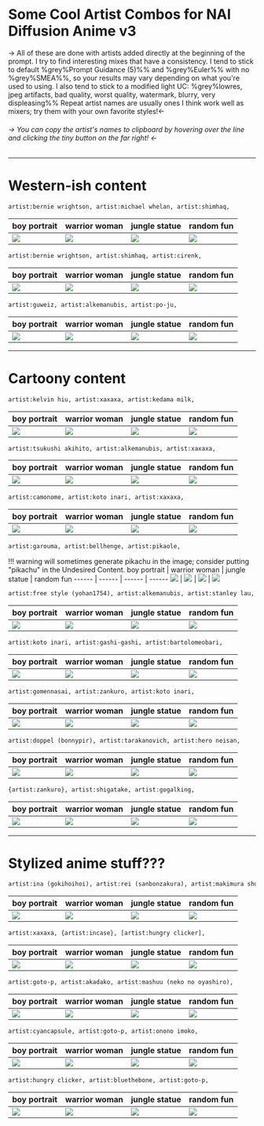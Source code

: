 # Some Cool Artist Combos for NAI Diffusion Anime v3
-> All of these are done with artists added directly at the beginning of the prompt. I try to find interesting mixes that have a consistency.
I tend to stick to default %grey%Prompt Guidance (5)%% and %grey%Euler%% with no %grey%SMEA%%, so your results may vary depending on what you're used to using.
I also tend to stick to a modified light UC: %grey%lowres, jpeg artifacts, bad quality, worst quality, watermark, blurry, very displeasing%%
Repeat artist names are usually ones I think work well as mixers; try them with your own favorite styles!<-
###### -> You can copy the artist's names to clipboard by hovering over the line and clicking the tiny button on the far right! <-
***

# Western-ish content
``` html
artist:bernie wrightson, artist:michael whelan, artist:shimhaq, 
```
boy portrait | warrior woman | jungle statue | random fun
------ | ------ | ------ | ------
![](https://files.catbox.moe/i3rmxd.png) | ![](https://files.catbox.moe/gx8gqi.png) | ![](https://files.catbox.moe/adgham.png) | ![](https://files.catbox.moe/1wih39.png)

``` html
artist:bernie wrightson, artist:shimhaq, artist:cirenk, 
```
boy portrait | warrior woman | jungle statue | random fun
------ | ------ | ------ | ------
![](https://files.catbox.moe/9zv255.png) | ![](https://files.catbox.moe/1k8hw4.png) | ![](https://files.catbox.moe/0ag19u.png) | ![](https://files.catbox.moe/ixkc85.png)

``` html
artist:guweiz, artist:alkemanubis, artist:po-ju, 
```
boy portrait | warrior woman | jungle statue | random fun
------ | ------ | ------ | ------
![](https://files.catbox.moe/huvmn6.png) | ![](https://files.catbox.moe/bwdek9.png) | ![](https://files.catbox.moe/s245kh.png) | ![](https://files.catbox.moe/bi044f.png)

***
# Cartoony content
``` html
artist:kelvin hiu, artist:xaxaxa, artist:kedama milk, 
```
boy portrait | warrior woman | jungle statue | random fun
------ | ------ | ------ | ------
![](https://files.catbox.moe/v6tezz.png) | ![](https://files.catbox.moe/4uj870.png) | ![](https://files.catbox.moe/kpbap7.png) | ![](https://files.catbox.moe/260n80.png)

``` html
artist:tsukushi akihito, artist:alkemanubis, artist:xaxaxa, 
```
boy portrait | warrior woman | jungle statue | random fun
------ | ------ | ------ | ------
![](https://files.catbox.moe/t6ou2s.png) | ![](https://files.catbox.moe/xojomc.png) | ![](https://files.catbox.moe/51pp4p.png) | ![](https://files.catbox.moe/p8gc3b.png)

``` html
artist:camonome, artist:koto inari, artist:xaxaxa, 
```
boy portrait | warrior woman | jungle statue | random fun
------ | ------ | ------ | ------
![](https://files.catbox.moe/xonqla.png) | ![](https://files.catbox.moe/1c1hmi.png) | ![](https://files.catbox.moe/nhbxz8.png) | ![](https://files.catbox.moe/5pbsst.png)

``` html
artist:garouma, artist:bellhenge, artist:pikaole, 
```
!!! warning will sometimes generate pikachu in the image; consider putting "pikachu" in the Undesired Content.
boy portrait | warrior woman | jungle statue | random fun
------ | ------ | ------ | ------
![](https://files.catbox.moe/xlm350.png) | ![](https://files.catbox.moe/x6of8s.png) | ![](https://files.catbox.moe/eyyz2u.png) | ![](https://files.catbox.moe/po7oh3.png)

``` html
artist:free style (yohan1754), artist:alkemanubis, artist:stanley lau, 
```
boy portrait | warrior woman | jungle statue | random fun
------ | ------ | ------ | ------
![](https://files.catbox.moe/w9eirb.png) | ![](https://files.catbox.moe/8e9wak.png) | ![](https://files.catbox.moe/awgpcy.png) | ![](https://files.catbox.moe/lu1iro.png)

``` html
artist:koto inari, artist:gashi-gashi, artist:bartolomeobari, 
```
boy portrait | warrior woman | jungle statue | random fun
------ | ------ | ------ | ------
![](https://files.catbox.moe/edjbp7.png) | ![](https://files.catbox.moe/blysqe.png) | ![](https://files.catbox.moe/559kfg.png) | ![](https://files.catbox.moe/1kpdxq.png)

``` html
artist:gomennasai, artist:zankuro, artist:koto inari, 
```
boy portrait | warrior woman | jungle statue | random fun
------ | ------ | ------ | ------
![](https://files.catbox.moe/6kd3ws.png) | ![](https://files.catbox.moe/pr4pbt.png) | ![](https://files.catbox.moe/d2n5yj.png) | ![](https://files.catbox.moe/tvrwue.png)

``` html
artist:doppel (bonnypir), artist:tarakanovich, artist:hero neisan, 
```
boy portrait | warrior woman | jungle statue | random fun
------ | ------ | ------ | ------
![](https://files.catbox.moe/8rs0vj.png) | ![](https://files.catbox.moe/ygkzkw.png) | ![](https://files.catbox.moe/69mcl2.png) | ![](https://files.catbox.moe/8aswct.png)

``` html
{artist:zankuro}, artist:shigatake, artist:gogalking, 
```
boy portrait | warrior woman | jungle statue | random fun
------ | ------ | ------ | ------
![](https://files.catbox.moe/3p2leo.png) | ![](https://files.catbox.moe/tjitoz.png) | ![](https://files.catbox.moe/13vbg9.png) | ![](https://files.catbox.moe/j5yjtx.png)

***
# Stylized anime stuff???
``` html
artist:ina (gokihoihoi), artist:rei (sanbonzakura), artist:makimura shunsuke, 
```
boy portrait | warrior woman | jungle statue | random fun
------ | ------ | ------ | ------
![](https://files.catbox.moe/j693fp.png) | ![](https://files.catbox.moe/q18cso.png) | ![](https://files.catbox.moe/6ywqd9.png) | ![](https://files.catbox.moe/impsev.png)

``` html
artist:xaxaxa, {artist:incase}, [artist:hungry clicker], 
```
boy portrait | warrior woman | jungle statue | random fun
------ | ------ | ------ | ------
![](https://files.catbox.moe/mt88d1.png) | ![](https://files.catbox.moe/whr067.png) | ![](https://files.catbox.moe/wedg44.png) | ![](https://files.catbox.moe/4sedap.png)

``` html
artist:goto-p, artist:akadako, artist:mashuu (neko no oyashiro), 
```
boy portrait | warrior woman | jungle statue | random fun
------ | ------ | ------ | ------
![](https://files.catbox.moe/fb746f.png) | ![](https://files.catbox.moe/s73us4.png) | ![](https://files.catbox.moe/34482a.png) | ![](https://files.catbox.moe/jthzg6.png)

``` html
artist:cyancapsule, artist:goto-p, artist:onono imoko, 
```
boy portrait | warrior woman | jungle statue | random fun
------ | ------ | ------ | ------
![](https://files.catbox.moe/vqpwzn.png) | ![](https://files.catbox.moe/6obq3f.png) | ![](https://files.catbox.moe/j5mapn.png) | ![](https://files.catbox.moe/sa50uv.png)

``` html
artist:hungry clicker, artist:bluethebone, artist:goto-p, 
```
boy portrait | warrior woman | jungle statue | random fun
------ | ------ | ------ | ------
![](https://files.catbox.moe/dhprhi.png) | ![](https://files.catbox.moe/iq9vxv.png) | ![](https://files.catbox.moe/365ngn.png) | ![](https://files.catbox.moe/1lyuh5.png)